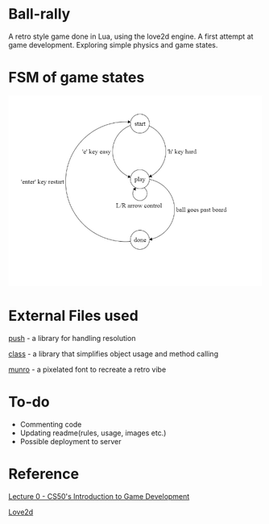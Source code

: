 # Ball-rally
A retro style game done in Lua, using the love2d engine. A first attempt at game development. Exploring simple physics and game states.

# FSM of game states
![fsm](fsm.png)

# External Files used 
[push](https://github.com/Ulydev/push) - a library for handling resolution

[class](https://github.com/vrld/hump/blob/master/class.lua) - a library that simplifies object usage and method calling

[munro](http://www.tenbytwenty.com/#munro) - a pixelated font to recreate a retro vibe

# To-do
- Commenting code
- Updating readme(rules, usage, images etc.)
- Possible deployment to server



# Reference
[Lecture 0 - CS50's Introduction to Game Development](https://www.youtube.com/watch?v=GfwpRU0cT10)

[Love2d](https://love2d.org/wiki/Main_Page)


